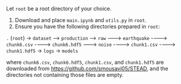 Let `root` be a root directory of your choice.

1. Download and place `main.ipynb` and `utils.py` in `root`.
2. Ensure you have the following directories prepared in `root`:

`.` (`root`)
-> `dataset`
--> `production`
--> `raw`
---> `earthquake`
----> `chunk6.csv`
----> `chunk6.hdf5`
---> `noise`
----> `chunk1.csv`
----> `chunk1.hdf5`
-> `logs`
-> `models`

where `chunk6.csv`, `chunk6.hdf5`, `chunk1.csv`, and `chunk1.hdf5` are downloaded from https://github.com/smousavi05/STEAD, and the directories not containing those files are empty.
